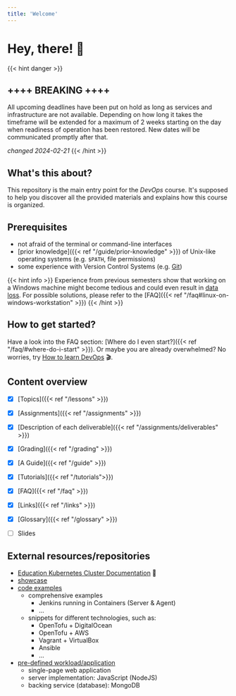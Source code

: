 ```yaml
---
title: 'Welcome'
---
```



Hey, there! 👋
==============


{{< hint danger >}}
## ++++ BREAKING ++++

All upcoming deadlines have been put on hold as long as services and infrastructure are not available.
Depending on how long it takes the timeframe will be extended for a maximum of 2 weeks starting
on the day when readiness of operation has been restored. New dates will be communicated promptly
after that.

*changed 2024-02-21*
{{< /hint >}}


## What's this about?

This repository is the main entry point for the *DevOps* course. It's supposed to help
you discover all the provided materials and explains how this course is organized.


## Prerequisites

* not afraid of the terminal or command-line interfaces
* [prior knowledge]({{< ref "/guide/prior-knowledge" >}}) of Unix-like operating systems (e.g. `$PATH`, file permissions)
* some experience with Version Control Systems (e.g. [Git](https://git-scm.com/doc))

{{< hint info >}}
Experience from previous semesters show that working on a Windows machine
might become tedious and could even result in [data loss](https://github.com/lucendio/lecture-devops-app/commit/b1a4614b35f9c892e5bf08fc0792283ba360d493). For possible
solutions, please refer to the [FAQ]({{< ref "/faq#linux-on-windows-workstation" >}})
{{< /hint >}}

[^1]: there is a [section in the guide]({{< ref "/guide/prior-knowledge" >}}) to help you get up to speed, if you're
missing some pieces


## How to get started?

Have a look into the FAQ section: [Where do I even start?]({{< ref "/faq/#where-do-i-start" >}}).
Or maybe you are already overwhelmed? No worries, try [How to learn DevOps](https://www.youtube.com/watch?v=Cthla7KqU04) 🎬.


## Content overview

* [X] [Topics]({{< ref "/lessons" >}})
* [X] [Assignments]({{< ref "/assignments" >}})
* [X] [Description of each deliverable]({{< ref "/assignments/deliverables" >}}) 
* [X] [Grading]({{< ref "/grading" >}})
* [X] [A Guide]({{< ref "/guide" >}})
* [X] [Tutorials]({{< ref "/tutorials">}})
* [X] [FAQ]({{< ref "/faq" >}})
* [X] [Links]({{< ref "/links" >}})
* [X] [Glossary]({{< ref "/glossary" >}})
* [ ] Slides


## External resources/repositories

* [Education Kubernetes Cluster Documentation](https://gitlab.bht-berlin.de/ris/doku/-/wikis/educluster) 📖
* [showcase](https://gitlab.bht-berlin.de/fb6-wp11-devops/showcase)
* [code examples](https://github.com/lucendio/lecture-devops-code)
  * comprehensive examples
    * Jenkins running in Containers (Server & Agent)
    * ...
  * snippets for different technologies, such as:
    * OpenTofu + DigitalOcean
    * OpenTofu + AWS
    * Vagrant + VirtualBox
    * Ansible
    * ...
* [pre-defined workload/application](https://github.com/lucendio/lecture-devops-app)
  * single-page web application
  * server implementation: JavaScript (NodeJS)
  * backing service (database): MongoDB
